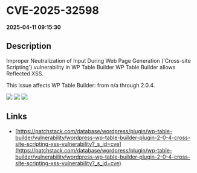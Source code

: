 # CVE-2025-32598

**2025-04-11 09:15:30**

## Description
Improper Neutralization of Input During Web Page Generation ('Cross-site Scripting') vulnerability in WP Table Builder WP Table Builder allows Reflected XSS.

This issue affects WP Table Builder: from n/a through 2.0.4.

![](https://img.shields.io/static/v1?label=Score&message=7.1&color=red)
![](https://img.shields.io/static/v1?label=Severity&message=HIGH&color=red)
![](https://img.shields.io/static/v1?label=CWE&message=XSS&color=green)

## Links
- [https://patchstack.com/database/wordpress/plugin/wp-table-builder/vulnerability/wordpress-wp-table-builder-plugin-2-0-4-cross-site-scripting-xss-vulnerability?_s_id=cve](https://patchstack.com/database/wordpress/plugin/wp-table-builder/vulnerability/wordpress-wp-table-builder-plugin-2-0-4-cross-site-scripting-xss-vulnerability?_s_id=cve)
